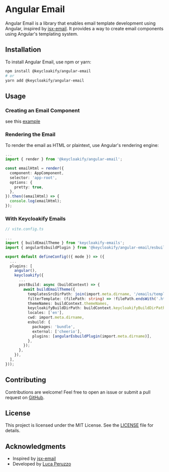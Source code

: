 # Angular Email

Angular Email is a library that enables email template development using Angular, inspired by [jsx-email](https://github.com/rezqio/jsx-email). It provides a way to create email components using Angular's templating system.

## Installation

To install Angular Email, use npm or yarn:

```sh
npm install @keycloakify/angular-email
# or
yarn add @keycloakify/angular-email
```

## Usage

### Creating an Email Component

see this [example](https://github.com/keycloakify/angular-email/blob/main/projects/showcase/src/app/app.component.ts)

### Rendering the Email

To render the email as HTML or plaintext, use Angular's rendering engine:

```typescript
...
import { render } from '@keycloakify/angular-email';

const emailHtml = render({
  component: AppComponent,
  selector: 'app-root',
  options: {
    pretty: true,
  },
}).then((emailHtml) => {
  console.log(emailHtml);
});
```

### With Keycloakify Emails

```ts
// vite.config.ts

...
import { buildEmailTheme } from 'keycloakify-emails';
import { angularEsbuildPlugin } from '@keycloakify/angular-email/esbuild';

export default defineConfig(({ mode }) => ({
  ...
  plugins: [
    angular(),
    keycloakify({
      ...
      postBuild: async (buildContext) => {
        await buildEmailTheme({
          templatesSrcDirPath: join(import.meta.dirname, '/emails/templates'),
          filterTemplate: (filePath: string) => !filePath.endsWith('.html'),
          themeNames: buildContext.themeNames,
          keycloakifyBuildDirPath: buildContext.keycloakifyBuildDirPath,
          locales: ['en'],
          cwd: import.meta.dirname,
          esbuild: {
            packages: 'bundle',
            external: ['cheerio'],
            plugins: [angularEsbuildPlugin(import.meta.dirname)],
          },
        });
      },
    }),
  ],
}));
```

## Contributing

Contributions are welcome! Feel free to open an issue or submit a pull request on [GitHub](https://github.com/keycloakify/angular-email).

## License

This project is licensed under the MIT License. See the [LICENSE](LICENSE) file for details.

## Acknowledgments

- Inspired by [jsx-email](https://github.com/rezqio/jsx-email)
- Developed by [Luca Peruzzo](https://github.com/luca-peruzzo)
